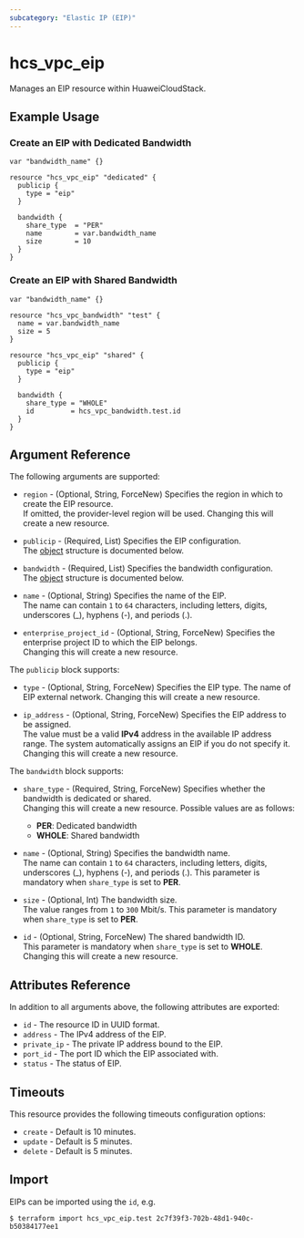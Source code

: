 ```yaml
---
subcategory: "Elastic IP (EIP)"
---
```


# hcs_vpc_eip

Manages an EIP resource within HuaweiCloudStack.

## Example Usage

### Create an EIP with Dedicated Bandwidth

```hcl
var "bandwidth_name" {}

resource "hcs_vpc_eip" "dedicated" {
  publicip {
    type = "eip"
  }

  bandwidth {
    share_type  = "PER"
    name        = var.bandwidth_name
    size        = 10
  }
}
```

### Create an EIP with Shared Bandwidth

```hcl
var "bandwidth_name" {}

resource "hcs_vpc_bandwidth" "test" {
  name = var.bandwidth_name
  size = 5
}

resource "hcs_vpc_eip" "shared" {
  publicip {
    type = "eip"
  }

  bandwidth {
    share_type = "WHOLE"
    id         = hcs_vpc_bandwidth.test.id
  }
}
```

## Argument Reference

The following arguments are supported:

* `region` - (Optional, String, ForceNew) Specifies the region in which to create the EIP resource.  
  If omitted, the provider-level region will be used. Changing this will create a new resource.

* `publicip` - (Required, List) Specifies the EIP configuration.  
  The [object](#vpc_eip_publicip) structure is documented below.

* `bandwidth` - (Required, List) Specifies the bandwidth configuration.  
  The [object](#vpc_eip_bandwidth) structure is documented below.

* `name` - (Optional, String) Specifies the name of the EIP.  
  The name can contain `1` to `64` characters, including letters, digits, underscores (_), hyphens (-), and periods (.).

* `enterprise_project_id` - (Optional, String, ForceNew) Specifies the enterprise project ID to which the EIP belongs.  
  Changing this will create a new resource.

<a name="vpc_eip_publicip"></a>
The `publicip` block supports:

* `type` - (Optional, String, ForceNew) Specifies the EIP type. The name of EIP external network. Changing this will create a new resource.

* `ip_address` - (Optional, String, ForceNew) Specifies the EIP address to be assigned.  
  The value must be a valid **IPv4** address in the available IP address range.
  The system automatically assigns an EIP if you do not specify it. Changing this will create a new resource.

<a name="vpc_eip_bandwidth"></a>
The `bandwidth` block supports:

* `share_type` - (Required, String, ForceNew) Specifies whether the bandwidth is dedicated or shared.  
  Changing this will create a new resource. Possible values are as follows:
  + **PER**: Dedicated bandwidth
  + **WHOLE**: Shared bandwidth

* `name` - (Optional, String) Specifies the bandwidth name.  
  The name can contain `1` to `64` characters, including letters, digits, underscores (_), hyphens (-), and periods (.).
  This parameter is mandatory when `share_type` is set to **PER**.

* `size` - (Optional, Int) The bandwidth size.  
  The value ranges from `1` to `300` Mbit/s. This parameter is mandatory when `share_type` is set to **PER**.

* `id` - (Optional, String, ForceNew) The shared bandwidth ID.  
  This parameter is mandatory when `share_type` is set to **WHOLE**. Changing this will create a new resource.

## Attributes Reference

In addition to all arguments above, the following attributes are exported:

* `id` - The resource ID in UUID format.
* `address` - The IPv4 address of the EIP.
* `private_ip` - The private IP address bound to the EIP.
* `port_id` - The port ID which the EIP associated with.
* `status` - The status of EIP.

## Timeouts

This resource provides the following timeouts configuration options:

* `create` - Default is 10 minutes.
* `update` - Default is 5 minutes.
* `delete` - Default is 5 minutes.

## Import

EIPs can be imported using the `id`, e.g.

```
$ terraform import hcs_vpc_eip.test 2c7f39f3-702b-48d1-940c-b50384177ee1
```
